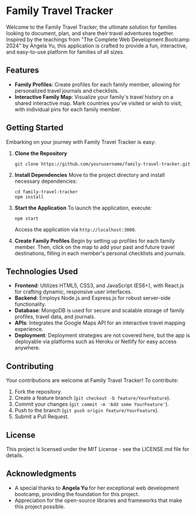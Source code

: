 # Family Travel Tracker

Welcome to the Family Travel Tracker, the ultimate solution for families looking to document, plan, and share their travel adventures together. Inspired by the teachings from "The Complete Web Development Bootcamp 2024" by Angela Yu, this application is crafted to provide a fun, interactive, and easy-to-use platform for families of all sizes.

## Features

- **Family Profiles**: Create profiles for each family member, allowing for personalized travel journals and checklists.
- **Interactive Family Map**: Visualize your family's travel history on a shared interactive map. Mark countries you've visited or wish to visit, with individual pins for each family member.

## Getting Started

Embarking on your journey with Family Travel Tracker is easy:

1. **Clone the Repository**
   ```
   git clone https://github.com/yourusername/family-travel-tracker.git
   ```

2. **Install Dependencies**
   Move to the project directory and install necessary dependencies:
   ```
   cd family-travel-tracker
   npm install
   ```

3. **Start the Application**
   To launch the application, execute:
   ```
   npm start
   ```
   Access the application via `http://localhost:3000`.

4. **Create Family Profiles**
   Begin by setting up profiles for each family member. Then, click on the map to add your past and future travel destinations, filling in each member's personal checklists and journals.

## Technologies Used

- **Frontend**: Utilizes HTML5, CSS3, and JavaScript (ES6+), with React.js for crafting dynamic, responsive user interfaces.
- **Backend**: Employs Node.js and Express.js for robust server-side functionality.
- **Database**: MongoDB is used for secure and scalable storage of family profiles, travel data, and journals.
- **APIs**: Integrates the Google Maps API for an interactive travel mapping experience.
- **Deployment**: Deployment strategies are not covered here, but the app is deployable via platforms such as Heroku or Netlify for easy access anywhere.

## Contributing

Your contributions are welcome at Family Travel Tracker! To contribute:

1. Fork the repository.
2. Create a feature branch (`git checkout -b feature/YourFeature`).
3. Commit your changes (`git commit -m 'Add some YourFeature'`).
4. Push to the branch (`git push origin feature/YourFeature`).
5. Submit a Pull Request.

## License

This project is licensed under the MIT License - see the LICENSE.md file for details.

## Acknowledgments

- A special thanks to **Angela Yu** for her exceptional web development bootcamp, providing the foundation for this project.
- Appreciation for the open-source libraries and frameworks that make this project possible.
